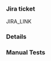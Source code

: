 <!-- If necessary, assign reviewers that know the area or changes well. Feel free to tag any additional reviewers you see fit. -->

### Jira ticket
<!-- Please replace JIRA_LINK with the link to the Jira ticket this Pull Request is related to -->
JIRA_LINK

### Details
<!-- Explanation of the change or anything fishy that is going on -->

### Manual Tests
<!---
Most changes should have accompanying tests. Describe the tests you added or if no tests were added an explanation about why one was not needed.
--->
